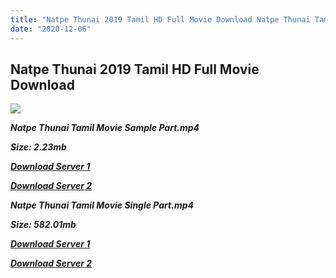 ```yaml
---
title: "Natpe Thunai 2019 Tamil HD Full Movie Download Natpe Thunai Tamil HD Movie Download"
date: "2020-12-06"
---
```


## Natpe Thunai 2019 Tamil HD Full Movie Download

![](https://images.moviebuff.com/e44e1ea7-e10a-472e-a121-5ebdd9167385?w=1000)

**_Natpe Thunai Tamil Movie Sample Part.mp4_**

**_Size: 2.23mb_**

**_[Download Server 1](http://b7.wetransfer.vip/files/Tamil{525e4ed8fa01f01a9103e1e2d0de788082fff3ddd3718eaf08f87fc8fd9b0ee6}20Movies/Tamil{525e4ed8fa01f01a9103e1e2d0de788082fff3ddd3718eaf08f87fc8fd9b0ee6}202019{525e4ed8fa01f01a9103e1e2d0de788082fff3ddd3718eaf08f87fc8fd9b0ee6}20Movies/Natpe{525e4ed8fa01f01a9103e1e2d0de788082fff3ddd3718eaf08f87fc8fd9b0ee6}20Thunai{525e4ed8fa01f01a9103e1e2d0de788082fff3ddd3718eaf08f87fc8fd9b0ee6}20(2019)/Natpe{525e4ed8fa01f01a9103e1e2d0de788082fff3ddd3718eaf08f87fc8fd9b0ee6}20Thunai{525e4ed8fa01f01a9103e1e2d0de788082fff3ddd3718eaf08f87fc8fd9b0ee6}20(2019)/Natpe{525e4ed8fa01f01a9103e1e2d0de788082fff3ddd3718eaf08f87fc8fd9b0ee6}20Thunai{525e4ed8fa01f01a9103e1e2d0de788082fff3ddd3718eaf08f87fc8fd9b0ee6}20(2019){525e4ed8fa01f01a9103e1e2d0de788082fff3ddd3718eaf08f87fc8fd9b0ee6}20Sample{525e4ed8fa01f01a9103e1e2d0de788082fff3ddd3718eaf08f87fc8fd9b0ee6}20(640x360).mp4)_**

**_[Download Server 2](http://b7.wetransfer.vip/files/Tamil{525e4ed8fa01f01a9103e1e2d0de788082fff3ddd3718eaf08f87fc8fd9b0ee6}20Movies/Tamil{525e4ed8fa01f01a9103e1e2d0de788082fff3ddd3718eaf08f87fc8fd9b0ee6}202019{525e4ed8fa01f01a9103e1e2d0de788082fff3ddd3718eaf08f87fc8fd9b0ee6}20Movies/Natpe{525e4ed8fa01f01a9103e1e2d0de788082fff3ddd3718eaf08f87fc8fd9b0ee6}20Thunai{525e4ed8fa01f01a9103e1e2d0de788082fff3ddd3718eaf08f87fc8fd9b0ee6}20(2019)/Natpe{525e4ed8fa01f01a9103e1e2d0de788082fff3ddd3718eaf08f87fc8fd9b0ee6}20Thunai{525e4ed8fa01f01a9103e1e2d0de788082fff3ddd3718eaf08f87fc8fd9b0ee6}20(2019)/Natpe{525e4ed8fa01f01a9103e1e2d0de788082fff3ddd3718eaf08f87fc8fd9b0ee6}20Thunai{525e4ed8fa01f01a9103e1e2d0de788082fff3ddd3718eaf08f87fc8fd9b0ee6}20(2019){525e4ed8fa01f01a9103e1e2d0de788082fff3ddd3718eaf08f87fc8fd9b0ee6}20Sample{525e4ed8fa01f01a9103e1e2d0de788082fff3ddd3718eaf08f87fc8fd9b0ee6}20(640x360).mp4)_**

**_Natpe Thunai Tamil Movie Single Part.mp4_**

**_Size: 582.01mb_**

**_[Download Server 1](http://d.wetransfer.vip//files/Natpe{525e4ed8fa01f01a9103e1e2d0de788082fff3ddd3718eaf08f87fc8fd9b0ee6}20Thunai{525e4ed8fa01f01a9103e1e2d0de788082fff3ddd3718eaf08f87fc8fd9b0ee6}20(2019){525e4ed8fa01f01a9103e1e2d0de788082fff3ddd3718eaf08f87fc8fd9b0ee6}20Single{525e4ed8fa01f01a9103e1e2d0de788082fff3ddd3718eaf08f87fc8fd9b0ee6}20Part{525e4ed8fa01f01a9103e1e2d0de788082fff3ddd3718eaf08f87fc8fd9b0ee6}20(640x360).mp4)_**

**_[Download Server 2](http://d.wetransfer.vip//files/Natpe{525e4ed8fa01f01a9103e1e2d0de788082fff3ddd3718eaf08f87fc8fd9b0ee6}20Thunai{525e4ed8fa01f01a9103e1e2d0de788082fff3ddd3718eaf08f87fc8fd9b0ee6}20(2019){525e4ed8fa01f01a9103e1e2d0de788082fff3ddd3718eaf08f87fc8fd9b0ee6}20Single{525e4ed8fa01f01a9103e1e2d0de788082fff3ddd3718eaf08f87fc8fd9b0ee6}20Part{525e4ed8fa01f01a9103e1e2d0de788082fff3ddd3718eaf08f87fc8fd9b0ee6}20(640x360).mp4)_**
